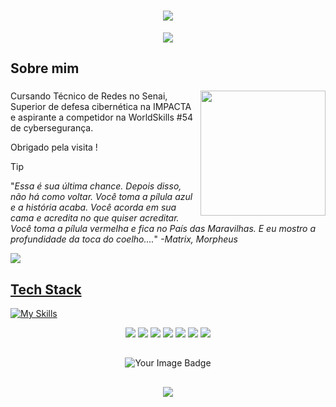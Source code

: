 <h1 align="center">
 <img src="https://capsule-render.vercel.app/api?type=transparent&height=150&color=gradient&text=Raul%20Cambiatti%20&section=header&reversal=false&fontColor=4B0082&animation=fadeIn&descAlignY=50&textBg=false&fontAlign=50&fontAlignY=50&descAlign=50">
</h1>

<p align="center">
 <img src="https://readme-typing-svg.herokuapp.com?font=JetBrains+Mono+&duration=1000&pause=700&color=4B0082&center=true&vCenter=true&width=435&lines=Ethical+Hacker;Pentester;Threat+Emulation">
</p>

## Sobre mim

<h3>
<img align="right" height="200" src="https://github.com/user-attachments/assets/4843798e-e0f8-4d99-91ea-cd70e7a5bf8c">
</h3>

Cursando Técnico de Redes no Senai, Superior de defesa cibernética na IMPACTA e aspirante a competidor na WorldSkills #54 de cybersegurança.


Obrigado pela visita !



>[!TIP]
>
>"_Essa é sua última chance. Depois disso, não há como voltar. Você toma a pílula azul e a história acaba. Você acorda em sua cama e acredita no que quiser acreditar. Você toma a pílula vermelha e fica no País das Maravilhas. E eu mostro a profundidade da toca do coelho...._"
><cite>-Matrix, Morpheus </cite> 

 <a href="https://www.linkedin.com/in/raul-cambiatti-7b5139268/" target="_blank"><img src="https://img.shields.io/badge/-LinkedIn-%230077B5?style=for-the-badge&logo=linkedin&logoColor=white" target="_blank">

## Tech Stack





[![My Skills](https://skillicons.dev/icons?i=kali,linux,git,github,grafana,windows,md,nginx,obsidian,powershell,debian)](https://skillicons.dev)

<p align="center">
 <img src="https://img.shields.io/badge/Tor-7D4698?logo=Tor-Browser&logoColor=white">
 <img src="https://img.shields.io/badge/AWS-%23FF9900.svg?logo=amazon-web-services&logoColor=white">
 <img src="https://custom-icon-badges.demolab.com/badge/Microsoft%20Azure-0089D6?logo=msazure&logoColor=white">
 <img src="https://img.shields.io/badge/Debian-A81D33?logo=debian&logoColor=fff">
 <img src="https://img.shields.io/badge/Kali%20Linux-557C94?logo=kalilinux&logoColor=fff">
 <img src="https://img.shields.io/badge/Linux-FCC624?logo=linux&logoColor=black">
 <img src="https://custom-icon-badges.demolab.com/badge/Windows-0078D6?logo=windows11&logoColor=white">
</p>

##

<p align="center">
 <img src="https://tryhackme-badges.s3.amazonaws.com/Nukenin.png" alt="Your Image Badge"/>
</p>

##

<h2 align="center">
 <a href ="https://github.com/Nvkenin">
   <img src="https://github-readme-stats.vercel.app/api?username=Nvkenin&show_icons=true&theme=aura">
</h2>
